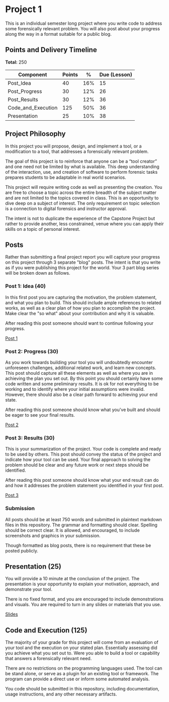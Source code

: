 # Project 1

This is an individual semester long project where you write code to address some
forensically relevant problem. You will also post about your progress along the
way in a format suitable for a public blog.

## Points and Delivery Timeline

**Total:** 250

Component           | Points  | %   | Due (Lesson)
--------------------|---------|-----|--------------
Post_Idea	          | 40      | 16% | 15
Post_Progress       | 30      | 12%	| 26
Post_Results        | 30      | 12%	| 36
Code_and_Execution  | 125     | 50%	| 36
Presentation        | 25      | 10%	| 38


## Project Philosophy

In this project you will propose, design, and implement a tool, or
a modification to a tool, that addresses a forensically relevant problem.

The goal of this project is to reinforce that anyone can be a “tool creator” and
one need not be limited by what is available. This deep understanding of the
interaction, use, and creation of software to perform forensic tasks prepares
students to be adaptable in real world scenarios.

This project will require writing code as well as presenting the creation. You
are free to choose a topic across the entire breadth of the subject matter and
are not limited to the topics covered in class. This is an opportunity to dive
deep on a subject of interest. The only requirement on topic selection is
a connection to digital forensics and instructor approval.

The intent is not to duplicate the experience of the Capstone Project but rather
to provide another, less constrained, venue where you can apply their
skills on a topic of personal interest.


## Posts

Rather than submitting a final project report you will capture your progress on
this project through 3 separate "blog" posts. The intent is that you write as if
you were publishing this project for the world. Your 3 part blog series will be
broken down as follows.

### Post 1: Idea (40)

In this first post you are capturing the motivation, the problem statement, and
what you plan to build. This should include ample references to related works,
as well as a clear plan of how you plan to accomplish the project. Make clear
the "so what" about your contribution and why it is valuable.

After reading this post someone should want to continue following your progress.

[Post 1](https://github.com/CS483/project-1-ay192-sko9370/blob/master/Post_Idea.md)


### Post 2: Progress (30)

As you work towards building your tool you will undoubtedly encounter unforeseen
challenges, additional related work, and learn new concepts. This post should
capture all these elements as well as where you are in achieving the plan you
set out. By this point you should certainly have some code written and some
preliminary results.  It is ok for not everything to be working and to identify
where your initial assumptions were invalid. However, there should also be
a clear path forward to achieving your end state. 

After reading this post someone should know what you've built and should be
eager to see your final results.

[Post 2](https://github.com/CS483/project-1-ay192-sko9370/blob/master/Post_Progress.md)

### Post 3: Results (30)

This is your summarization of the project. Your code is complete and ready to be
used by others. This post should convey the status of the project and indicate
how your tool can be used. Your final approach to solving the problem should be
clear and any future work or next steps should be identified.

After reading this post someone should know what your end result can do and  how
it addresses the problem statement you identified in your first post.

[Post 3](https://github.com/CS483/project-1-ay192-sko9370/blob/master/Post_Results.md)

### Submission

All posts should be at least 750 words and submitted in plaintext markdown files
in this repository. The grammar and formatting should clear. Spelling should be
correct clear. It is allowed, and encouraged, to include screenshots and
graphics in your submission.

Though formatted as blog posts, there is no requirement that these be posted
publicly.

## Presentation (25)

You will provide a 10 minute at the conclusion of the project. The presentation
is your opportunity to explain your motivation, approach, and demonstrate your
tool.

There is no fixed format, and you are encouraged to include demonstrations and
visuals. You are required to turn in any slides or materials that you use.

[Slides](https://docs.google.com/presentation/d/1vRFSe-efmN-WZbxtYkJ_KQYDfLH3GOxSecHD-Sck77A/edit?usp=sharing)

## Code and Execution (125)

The majority of your grade for this project will come from an evaluation of your
tool and the execution on your stated plan. Essentially assessing did you
achieve what you set out to. Were you able to build a tool or capability that
answers a forensically relevant need.

There are no restrictions on the programming languages used. The tool can be
stand alone, or serve as a plugin for an existing tool or framework. The program
can provide a direct use or inform some automated analysis.

You code should be submitted in this repository, including documentation, usage
instructions, and any other necessary artifacts.
